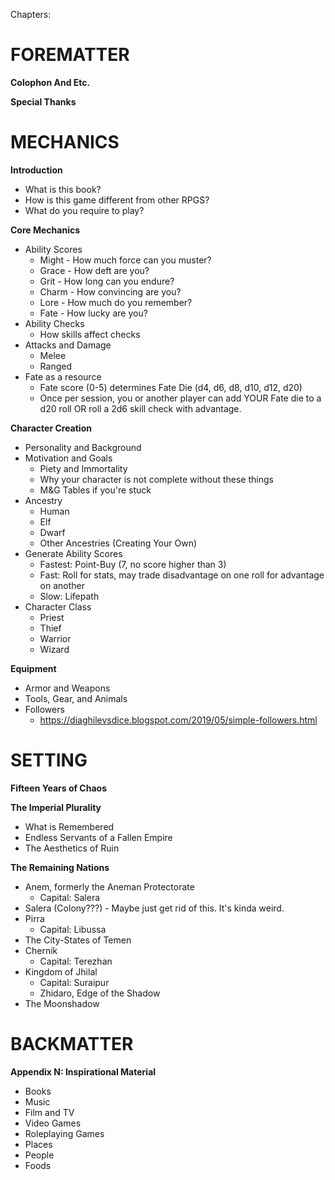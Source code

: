 Chapters:

# FOREMATTER

**Colophon And Etc.**

**Special Thanks**

# MECHANICS

**Introduction**  
- What is this book?  
- How is this game different from other RPGS?  
- What do you require to play?

**Core Mechanics**
- Ability Scores  
	- Might	- How much force can you muster?  
	- Grace	- How deft are you?  
	- Grit	- How long can you endure?  
	- Charm	- How convincing are you?  
	- Lore	- How much do you remember?  
	- Fate	- How lucky are you?  
- Ability Checks  
	- How skills affect checks  
- Attacks and Damage
	- Melee
	- Ranged
- Fate as a resource
	- Fate score (0-5) determines Fate Die (d4, d6, d8, d10, d12, d20)
	- Once per session, you or another player can add YOUR Fate die to a d20 roll OR roll a 2d6 skill check with advantage.

**Character Creation**
- Personality and Background
- Motivation and Goals
	- Piety and Immortality
	- Why your character is not complete without these things
	- M&G Tables if you're stuck
- Ancestry
	- Human
	- Elf
	- Dwarf
	- Other Ancestries (Creating Your Own)
- Generate Ability Scores
	- Fastest: Point-Buy (7, no score higher than 3)
	- Fast: Roll for stats, may trade disadvantage on one roll for advantage on another
	- Slow: Lifepath
- Character Class
	- Priest
	- Thief
	- Warrior
	- Wizard

**Equipment**
- Armor and Weapons
- Tools, Gear, and Animals
- Followers
	- https://diaghilevsdice.blogspot.com/2019/05/simple-followers.html


# SETTING

**Fifteen Years of Chaos**

**The Imperial Plurality**
- What is Remembered
- Endless Servants of a Fallen Empire
- The Aesthetics of Ruin

**The Remaining Nations**
- Anem, formerly the Aneman Protectorate
	- Capital: Salera
- Salera (Colony???) - Maybe just get rid of this. It's kinda weird.
- Pirra
	- Capital: Libussa
- The City-States of Temen
- Chernik
	- Capital: Terezhan
- Kingdom of Jhilal
	- Capital: Suraipur
	- Zhidaro, Edge of the Shadow
- The Moonshadow

# BACKMATTER
**Appendix N: Inspirational Material**
- Books
- Music
- Film and TV
- Video Games
- Roleplaying Games
- Places
- People
- Foods